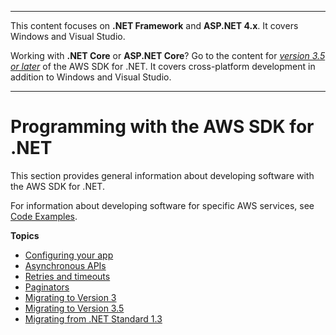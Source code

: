 --------

This content focuses on **\.NET Framework** and **ASP\.NET 4\.x**\. It covers Windows and Visual Studio\.

Working with **\.NET Core** or **ASP\.NET Core**? Go to the content for *[version 3\.5 or later](https://docs.aws.amazon.com/sdk-for-net/latest/developer-guide/welcome.html)* of the AWS SDK for \.NET\. It covers cross\-platform development in addition to Windows and Visual Studio\.

--------

# Programming with the AWS SDK for \.NET<a name="net-dg-programming-techniques"></a>

This section provides general information about developing software with the AWS SDK for \.NET\.

For information about developing software for specific AWS services, see [Code Examples](tutorials-examples.md)\.

**Topics**
+ [Configuring your app](net-dg-config.md)
+ [Asynchronous APIs](sdk-net-async-api.md)
+ [Retries and timeouts](retries-timeouts.md)
+ [Paginators](paginators.md)
+ [Migrating to Version 3](migration-v3.md)
+ [Migrating to Version 3\.5](net-dg-v35.md)
+ [Migrating from \.NET Standard 1\.3](migration-from-net-standard-1-3.md)